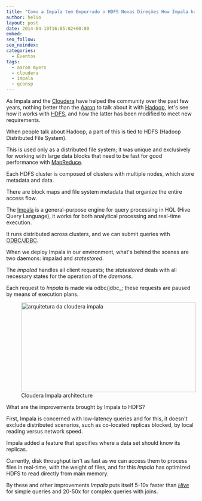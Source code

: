 ```yaml
---
title: "Como a Impala tem Empurrado o HDFS Novas Direções How Impala has Pushed HDFS in New Ways ("
author: helio
layout: post
date: 2014-04-10T16:05:02+00:00
embed: 
seo_follow: 
seo_noindex: 
categories:
  - Eventos
tags:
  - aaron myers
  - cloudera
  - impala
  - qconsp
---
```


As Impala and the [Cloudera][1] have helped the community over the past few years, nothing better than the <a title="Aaron Myers" href="https://twitter.com/atm" target="_blank">Aaron</a> to talk about it with <a title="Hadoop" href="http://hadoop.apache.org/" target="_blank">Hadoop</a>, let's see how it works with <a title="HDFS" href="http://hadoop.apache.org/docs/r1.2.1/hdfs_design.html" target="_blank">HDFS</a>, and how the latter has been modified to meet new requirements.

When people talk about Hadoop, a part of this is tied to HDFS (Hadoop Distributed File System).

This is used only as a distributed file system; it was unique and exclusively for working with large data blocks that need to be fast for good performance with <a title="MapReduce" href="http://en.wikipedia.org/wiki/MapReduce" target="_blank">MapReduce</a>.

Each HDFS cluster is composed of clusters with multiple nodes, which store metadata and data.

There are block maps and file system metadata that organize the entire access flow.

The <a title="Impala" href="http://en.wikipedia.org/wiki/Cloudera_Impala" target="_blank">Impala</a> is a general-purpose engine for query processing in HQL (Hive Query Language), it works for both analytical processing and real-time execution.

It runs distributed across clusters, and we can submit queries with <a title="Open Database Connectivity" href="http://en.wikipedia.org/wiki/ODBC" target="_blank">ODBC</a>/<a title="Java Database Connectivity" href="http://en.wikipedia.org/wiki/JDBC" target="_blank">JDBC</a>.

When we deploy Impala in our environment, what's behind the scenes are two daemons: impalad and _statestored_.

The _impalad_ handles all client requests; the _statestored_ deals with all necessary states for the operation of the _daemons_.

Each request to _Impala_ is made via odbc/jdbc_; these requests are paused by means of execution plans. <figure id="attachment_831" style="width: 468px" class="wp-caption aligncenter"> [<img class="size-full wp-image-831" alt="arquitetura da cloudera impala" src="/uploads/2014/04/cloudera_impala.jpg" width="468" height="240" srcset="/uploads/2014/04/cloudera_impala.jpg 468w, /uploads/2014/04/cloudera_impala-300x153.jpg 300w" sizes="(max-width: 468px) 100vw, 468px" />][2]<figcaption class="wp-caption-text">Cloudera Impala architecture</figcaption></figure> What are the improvements brought by Impala to HDFS?

First, Impala is concerned with low-latency queries and for this, it doesn't exclude distributed scenarios, such as co-located replicas blocked, by local reading versus network speed.

Impala added a feature that specifies where a data set should know its replicas.

Currently, disk throughput isn't as fast as we can access them to process files in real-time, with the weight of files, and for this _Impala_ has optimized HDFS to read directly from main memory.

By these and other improvements _Impala_ puts itself 5-10x faster than <a title="Hive" href="http://hive.apache.org/" target="_blank"><em>Hive</em></a> for simple queries and 20-50x for complex queries with joins.

[2]: /uploads/2014/04/cloudera_impala.jpg

[1]: http://www.cloudera.com/content/cloudera/en/home.html "cloudera"